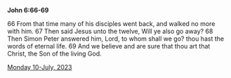 **John 6:66-69**

66 From that time many of his disciples went back, and walked no more with him. 67 Then said Jesus unto the twelve, Will ye also go away? 68 Then Simon Peter answered him, Lord, to whom shall we go? thou hast the words of eternal life. 69 And we believe and are sure that thou art that Christ, the Son of the living God.

[Monday 10-July, 2023](https://t.me/s/daily_scripture)
